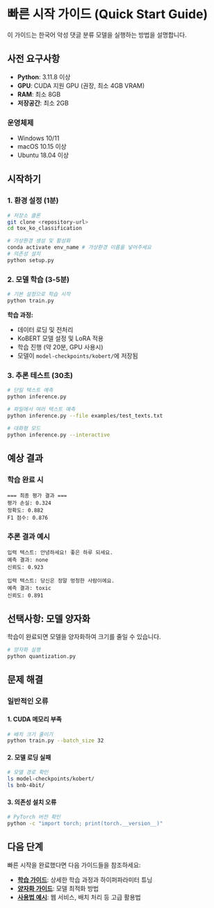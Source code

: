 # 빠른 시작 가이드 (Quick Start Guide)

이 가이드는 한국어 악성 댓글 분류 모델을 실행하는 방법을 설명합니다.

## 사전 요구사항

- **Python**: 3.11.8 이상
- **GPU**: CUDA 지원 GPU (권장, 최소 4GB VRAM)
- **RAM**: 최소 8GB
- **저장공간**: 최소 2GB

### 운영체제
- Windows 10/11
- macOS 10.15 이상
- Ubuntu 18.04 이상

## 시작하기

### 1. 환경 설정 (1분)

```bash
# 저장소 클론
git clone <repository-url>
cd tox_ko_classification

# 가상환경 생성 및 활성화
conda activate env_name # 가상환경 이름을 넣어주세요
# 의존성 설치
python setup.py
```

### 2. 모델 학습 (3-5분)

```bash
# 기본 설정으로 학습 시작
python train.py

```

**학습 과정:**
- 데이터 로딩 및 전처리
- KoBERT 모델 설정 및 LoRA 적용
- 학습 진행 (약 20분, GPU 사용시)
- 모델이 `model-checkpoints/kobert/`에 저장됨

### 3. 추론 테스트 (30초)

```bash
# 단일 텍스트 예측
python inference.py 

# 파일에서 여러 텍스트 예측
python inference.py --file examples/test_texts.txt

# 대화형 모드
python inference.py --interactive
```

## 예상 결과

### 학습 완료 시
```
=== 최종 평가 결과 ===
평가 손실: 0.324
정확도: 0.882
F1 점수: 0.876
```

### 추론 결과 예시
```
입력 텍스트: 안녕하세요! 좋은 하루 되세요.
예측 결과: none
신뢰도: 0.923

입력 텍스트: 당신은 정말 멍청한 사람이에요.
예측 결과: toxic
신뢰도: 0.891
```

## 선택사항: 모델 양자화

학습이 완료되면 모델을 양자화하여 크기를 줄일 수 있습니다.

```bash
# 양자화 실행
python quantization.py 

```

## 문제 해결

### 일반적인 오류

#### 1. CUDA 메모리 부족
```bash
# 배치 크기 줄이기
python train.py --batch_size 32
```

#### 2. 모델 로딩 실패
```bash
# 모델 경로 확인
ls model-checkpoints/kobert/
ls bnb-4bit/
```

#### 3. 의존성 설치 오류
```bash
# PyTorch 버전 확인
python -c "import torch; print(torch.__version__)"
```

## 다음 단계

빠른 시작을 완료했다면 다음 가이드들을 참조하세요:

- **[학습 가이드](TRAINING_GUIDE.md)**: 상세한 학습 과정과 하이퍼파라미터 튜닝
- **[양자화 가이드](QUANTIZATION_GUIDE.md)**: 모델 최적화 방법
- **[사용법 예시](USAGE_EXAMPLES.md)**: 웹 서비스, 배치 처리 등 고급 활용법
